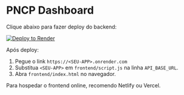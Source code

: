 # PNCP Dashboard

Clique abaixo para fazer deploy do backend:

[![Deploy to Render](https://render.com/images/deploy-to-render-button.svg)](https://render.com/deploy)

Após deploy:
1. Pegue o link `https://<SEU-APP>.onrender.com`
2. Substitua `<SEU-APP>` em `frontend/script.js` na linha `API_BASE_URL`.
3. Abra `frontend/index.html` no navegador.

Para hospedar o frontend online, recomendo Netlify ou Vercel.
